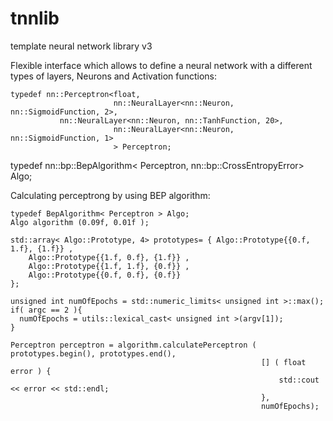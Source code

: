 tnnlib
======

template neural network library v3

Flexible interface which allows to define a neural network with a different types of layers, Neurons and Activation functions:

                        
    typedef nn::Perceptron<float, 
                           nn::NeuralLayer<nn::Neuron, nn::SigmoidFunction, 2>, 
	   		   nn::NeuralLayer<nn::Neuron, nn::TanhFunction, 20>, 
                           nn::NeuralLayer<nn::Neuron, nn::SigmoidFunction, 1>
                           > Perceptron;

typedef nn::bp::BepAlgorithm< Perceptron, nn::bp::CrossEntropyError> Algo;



Calculating perceptrong by using BEP algorithm:

    typedef BepAlgorithm< Perceptron > Algo;
    Algo algorithm (0.09f, 0.01f );

    std::array< Algo::Prototype, 4> prototypes= { Algo::Prototype{{0.f, 1.f}, {1.f}} ,
        Algo::Prototype{{1.f, 0.f}, {1.f}} ,
        Algo::Prototype{{1.f, 1.f}, {0.f}} ,
        Algo::Prototype{{0.f, 0.f}, {0.f}}
    };

    unsigned int numOfEpochs = std::numeric_limits< unsigned int >::max();
    if( argc == 2 ){
      numOfEpochs = utils::lexical_cast< unsigned int >(argv[1]);
    }
    
    Perceptron perceptron = algorithm.calculatePerceptron ( prototypes.begin(), prototypes.end(),
                                                            [] ( float error ) {
                                                                std::cout << error << std::endl;
                                                            },
                                                            numOfEpochs);
